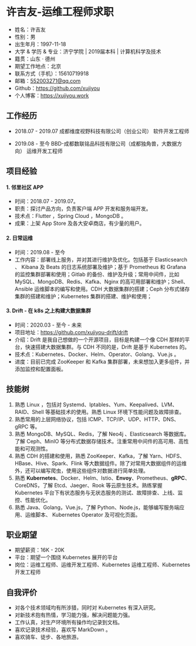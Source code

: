 # 许吉友-运维工程师求职

- 姓名：许吉友
- 性别：男
- 出生年月：1997-11-18
- 大学 & 学历 & 专业：济宁学院 | 2019届本科 | 计算机科学及技术
- 籍贯：山东 · 德州
- 期望工作地点：北京
- 联系方式（手机）：15610719918
- 邮箱：552003271@qq.com
- Github：https://github.com/xujiyou
- 个人博客：https://xujiyou.work

## 工作经历

- 2018.07 - 2019.07  成都维度视野科技有限公司（创业公司）  软件开发工程师

- 2019.08 - 至今  BBD-成都数联铭品科技有限公司（成都独角兽，大数据方向） 运维开发工程师

## 项目经验

#### 1. 邻里社区 APP

- 时间：2018.07 - 2019.07。
- 职责：探讨产品方向，负责客户端 APP 开发和服务端开发。
- 技术点：Flutter ，Spring Cloud ，MongoDB 。
- 成果：上架 App Store 及各大安卓商店，有少量的用户。

#### 2. 日常运维

- 时间：2019.08 - 至今
- 工作内容：部署线上服务，并对其进行维护及优化。包括基于 Elasticsearch 、 Kibana 及 Beats 的日志系统部署及维护；基于 Prometheus 和 Grafana 的监控集群部署和使用；Gitlab 的备份、维护及升级；常用中间件，比如 MySQL、MongoDB、Redis、Kafka、Nginx 的高可用部署和维护；Shell、Ansible 运维脚本的编写和使用。CDH 大数据集群的搭建；Ceph 分布式储存集群的搭建和维护；Kubernetes 集群的搭建、维护和使用；

#### 3. Drift - 在 k8s 之上构建大数据集群

- 时间：2020.03 - 至今 - 未来
- 项目地址：https://github.com/xujiyou-drift/drift
- 介绍：Drift 是我自己想做的一个开源项目，目标是构建一个像 CDH 那样的平台，快速搭建大数据集群。与 CDH 不同的是，Drift 是基于 Kubernetes 的。
- 技术点：Kubernetes、Docker、Helm、Operator、Golang、Vue.js 。
- 进度：目前已完成 ZooKeeper 和 Kafka 集群部署，未来想加入更多组件，并添加监控和配置面板。

## 技能树

1. 熟悉 Linux ，包括对 Systemd、Iptables、Yum、Keepalived、LVM、RAID、Shell 等基础技术的使用。熟悉 Linux 环境下性能问题及故障排查。
2. 熟悉常用的上层网络协议，包括 ICMP、TCP/IP、UDP、HTTP、DNS、gRPC 等。
3. 熟悉 MongoDB、MySQL、Redis，了解 Neo4j 、Elasticsearch 等数据库。了解 Ceph、MinIO 等分布式数据存储技术。注重常用中间件的高可用、高性能和可观测性。
4. 熟悉 CDH 的搭建和使用，熟悉 ZooKeeper、Kafka，了解 Yarn、HDFS、HBase、Hive、Spark、Flink 等大数据组件。除了对常用大数据组件的运维外，还可以编写爬虫，使用这些组件对数据进行简单处理。
5. 熟悉 **Kubernetes**、Docker、Helm、Istio、**Envoy**、Prometheus、**gRPC**、CoreDNS，了解 Etcd、Jaeger、Rook 等云原生技术。熟练掌握 Kubernetes 平台下有状态服务与无状态服务的测试、故障排查、上线、监控、性能优化。
6. 熟悉 Java、Golang，Vue.js，了解 Python、Node.js，能够编写服务端应用、运维脚本、 Kubernetes Operator 及可视化页面。

## 职业期望

- 期望薪资：16K - 20K
- 平台：期望一个围绕 Kubernetes 展开的平台
- 岗位：运维工程师、运维开发工程师、Kubernetes 运维工程师、Kubernetes 开发工程师

## 自我评价

- 对各个技术领域均有所涉猎，同时对 Kubernetes 有深入研究。
- 对新技术抱有热情，学习能力强，解决问题能力强。
- 工作认真，对生产环境所有操作均记录到文档。
- 喜欢记录技术经验，喜欢写 MarkDown 。
- 喜欢骑车、徒步、各地旅游。



